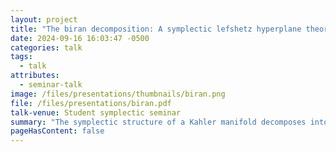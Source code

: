 ```yaml
---
layout: project
title: "The biran decomposition: A symplectic lefshetz hyperplane theorem"
date: 2024-09-16 16:03:47 -0500
categories: talk
tags:
  - talk
attributes:
  - seminar-talk
image: /files/presentations/thumbnails/biran.png
file: /files/presentations/biran.pdf
talk-venue: Student symplectic seminar
summary: "The symplectic structure of a Kahler manifold decomposes into two pieces: A symplectic disc bundle over a hyperplane section, and an isotropic skeleton. This Biran decomposition is a symplectic refinement of the Lefshetz hyperplane theorem. The proof uses the morse theory of the norm squared of a holomorphic section of the prequantum line bundle. We will use this to prove some lagrangian barrier phemonena. For example, every symplectic ball of radius $1/\\sqrt{2}$ embedded in $\\mathbb{C} \\mathbb{P}^n$ interesects $\\mathbb{R} \\mathbb{P}^n$"
pageHasContent: false
---
```

